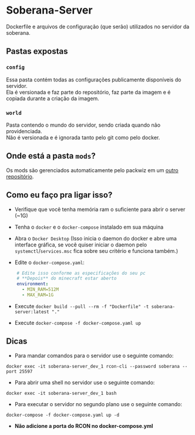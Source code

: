 # Soberana-Server
Dockerfile e arquivos de configuração (que serão) utilizados no servidor da soberana.

## Pastas expostas

### `config`

Essa pasta contém todas as configurações publicamente disponíveis do servidor.  
Ela é versionada e faz parte do repositório, faz parte da imagem e é copiada durante a criação da imagem.  

### `world`

Pasta contendo o mundo do servidor, sendo criada quando não providenciada.  
Não é versionada e é ignorada tanto pelo git como pelo docker.

## Onde está a pasta `mods`?

Os mods são gerenciados automaticamente pelo packwiz em um [outro repositório](https://github.com/roridev/soberana-server-mods).

## Como eu faço pra ligar isso?

- Verifique que você tenha memória ram o suficiente para abrir o server (~1G)
- Tenha o `docker` e o `docker-compose` instalado em sua máquina 

- Abra o `Docker Desktop` (Isso inicia o daemon do docker e abre uma interface gráfica, se você quiser iniciar o daemon pelo `systemctl`/`services.msc` fica sobre seu critério e funciona também.) 

- Edite o `docker-compose.yaml`:

```yaml
    # Edite isso conforme as especificações do seu pc
    # **Depois** do minecraft estar aberto
    environment:
      - MIN_RAM=512M
      - MAX_RAM=1G
```

- Execute `docker build --pull --rm -f "Dockerfile" -t soberana-server:latest "."`

- Execute `docker-compose -f docker-compose.yaml up`

## Dicas

- Para mandar comandos para o servidor use o seguinte comando: 

```
docker exec -it soberana-server_dev_1 rcon-cli --password soberana --port 25597
```

- Para abrir uma shell no servidor use o seguinte comando:

```
docker exec -it soberana-server_dev_1 bash
```

- Para executar o servidor no segundo plano use o seguinte comando:

```
docker-compose -f docker-compose.yaml up -d
```

- **Não adicione a porta do RCON no docker-compose.yml**
